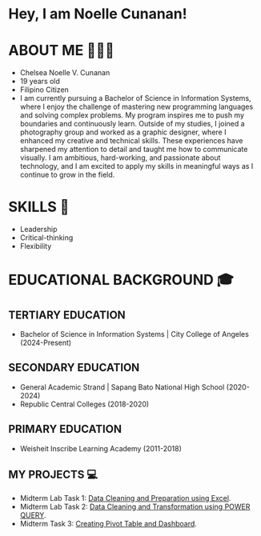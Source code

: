 # Hey, I am Noelle Cunanan!
# ABOUT ME 👨🏻‍💼
- Chelsea Noelle V. Cunanan
- 19 years old
- Filipino Citizen
- I am currently pursuing a Bachelor of Science in Information Systems, where I enjoy the challenge of mastering new programming languages and solving complex problems. My program inspires me to push my boundaries and continuously learn. Outside of my studies, I joined a photography group and worked as a graphic designer, where I enhanced my creative and technical skills. These experiences have sharpened my attention to detail and taught me how to communicate visually. I am ambitious, hard-working, and passionate about technology, and I am excited to apply my skills in meaningful ways as I continue to grow in the field.

# SKILLS 🎯
- Leadership
- Critical-thinking
- Flexibility

# EDUCATIONAL BACKGROUND 🎓
## TERTIARY EDUCATION
- Bachelor of Science in Information Systems | City College of Angeles (2024-Present)
  
## SECONDARY EDUCATION
- General Academic Strand | Sapang Bato National High School (2020-2024)
- Republic Central Colleges (2018-2020)
  
## PRIMARY EDUCATION
- Weisheit Inscribe Learning Academy (2011-2018)

## MY PROJECTS 💻
- Midterm Lab Task 1: [Data Cleaning and Preparation using Excel](https://github.com/Xupr3m0/NCunanan/blob/main/Midterm%20Task%201/Task%201.md).
- Midterm Lab Task 2: [Data Cleaning and Transformation using POWER QUERY]([Midterm%20Task%202/Task2.md](https://github.com/Xupr3m0/NCunanan/blob/main/Midterm%20Task%202/Task2.md)).
- Midterm Task 3: [Creating Pivot Table and Dashboard](Midterm%20Task%203/README.md).
